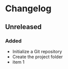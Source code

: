 # Changelog

## Unreleased

### Added

- Initialize a Git repository
- Create the project folder
- item 1
